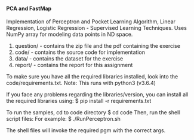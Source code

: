 #### PCA and FastMap
Implementation of Perceptron and Pocket Learning Algorithm, Linear Regression, Logistic Regression - Supervised Learning Techniques. Uses NumPy array for modeling data points in ND space.
1. question/ - contains the zip file and the pdf containing the exercise
2. code/ - contains the source code for implementation
3. data/ - contains the dataset for the exercise
4. report/ - contains the report for this assignment

To make sure you have all the required libraries installed, look into the code/requirements.txt.
Note: This runs with python3 (v3.6.4)

If you face any problems regarding the libraries/version, you can install all the required libraries using:
$ pip install -r requirements.txt

To run the samples, cd to code directory
$ cd code
Then, run the shell script files:
For example:
$ ./RunPerceptron.sh

The shell files will invoke the required pgm with the correct args.

